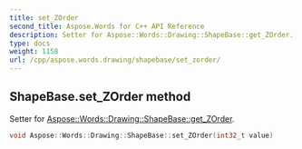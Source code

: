 ```yaml
---
title: set_ZOrder
second_title: Aspose.Words for C++ API Reference
description: Setter for Aspose::Words::Drawing::ShapeBase::get_ZOrder. 
type: docs
weight: 1158
url: /cpp/aspose.words.drawing/shapebase/set_zorder/
---
```

## ShapeBase.set_ZOrder method


Setter for [Aspose::Words::Drawing::ShapeBase::get_ZOrder](../get_zorder/).

```cpp
void Aspose::Words::Drawing::ShapeBase::set_ZOrder(int32_t value)
```

